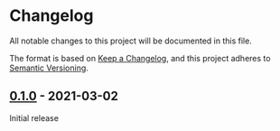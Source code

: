 # Changelog
All notable changes to this project will be documented in this file.

The format is based on [Keep a Changelog](https://keepachangelog.com/en/1.0.0/),
and this project adheres to [Semantic Versioning](https://semver.org/spec/v2.0.0.html).


## [0.1.0] - 2021-03-02

Initial release


[0.1.0]: https://github.com/Sensirion/raspberry-pi-uart-sen44/releases/tag/0.1.0


